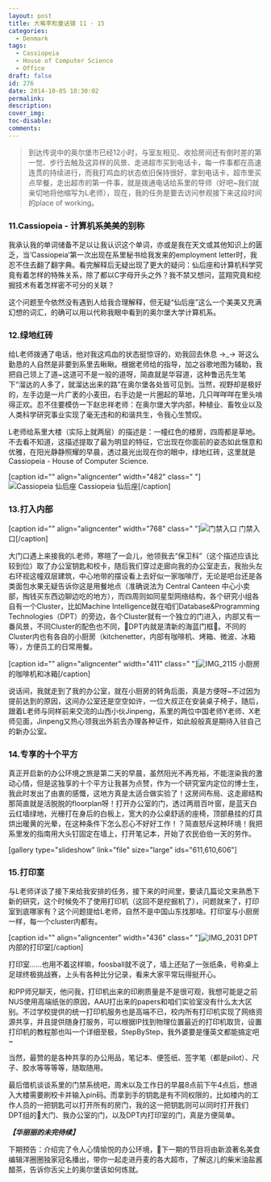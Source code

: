 ```yaml
---
layout: post
title: 大嘴李和童话镇 11 - 15
categories:
  - Denmark
tags:
  - Cassiopeia
  - House of Computer Science
  - Office
draft: false
id: 276
date: 2014-10-05 18:30:02
permalink:
description:
cover_img:
toc-disable:
comments:
---
```


> 到达传说中的奥尔堡市已经12小时，与室友相见、收拾房间还有倒时差的第一觉、步行去触及这异样的风景、走进超市买到电话卡，每一件事都在高速连贯的持续进行，而我打鸡血的状态依旧保持很好，拿到电话卡，超市里买点早餐，走出超市的第一件事，就是拨通电话给系里的导师（好吧~我们就亲切地将他缩写为L老师），现在，我的任务是要去访问参观接下来这段时间的place of working。

### 11.Cassiopeia - 计算机系美美的别称

我承认我的单词储备不足以让我认识这个单词，亦或是我在天文或其他知识上的匮乏，当‘Cassiopeia’第一次出现在系里秘书给我发来的employment letter时，我忍不住去翻了翻字典。看完解释后无疑出现了更大的疑问：仙后座和计算机科学究竟有着怎样的特殊关系，除了都以C字母开头之外？我不禁又想问，蓝翔究竟和挖掘技术有着怎样密不可分的关联？

这个问题至今依然没有遇到人给我合理解释，但无疑“仙后座”这么一个美美又充满幻想的词汇，的确可以用以代称我眼中看到的奥尔堡大学计算机系。

### 12.绿地红砖

给L老师拨通了电话，他对我这鸡血的状态挺惊讶的，劝我回去休息 →_→ 哥这么勤恳的人自然是非要到系里去瞅瞅。根据老师给的指导，加之谷歌地图为辅助，我把自己领上了道~这道可不是一般的道呀，简直就是华容道，这种鲁迅先生笔下“溜达的人多了，就溜达出来的路”在奥尔堡各处皆可见到。当然，视野却是极好的，左手边是一片广袤的小麦田，右手边是一片圈起的草地，几只咩咩咩在里头啃得正欢。忍不住要模仿一下赵忠祥老师：在奥尔堡大学内部，种植业、畜牧业以及人类科学研究事业实现了毫无违和的和谐共生，令我心生赞叹。

L老师给系里大楼（实际上就两层）的描述是：一幢红色的楼房，四周都是草地。不去看不知道，这描述提取了最为明显的特征，它出现在你面前的姿态如此惬意和优雅，在阳光静静照耀的早晨，透过晨光出现在你的眼中，绿地红砖，这里就是Cassiopeia - House of Computer Science.

[caption id="" align="aligncenter" width="482" class=" "]![Cassiopeia 仙后座](http://blog.longaspire.com/wp-content/uploads/2015/12/20140912_90624_IMG_2032.jpg) Cassiopeia 仙后座[/caption]

### 13.打入内部

[caption id="" align="aligncenter" width="768" class=" "]![门禁入口](http://blog.longaspire.com/wp-content/uploads/2015/12/20140928_101759_IMG_2085.jpg) 门禁入口[/caption]

大门口遇上来接我的L老师，寒暄了一会儿，他领我去“保卫科”（这个描述应该比较到位）取了办公室钥匙和校卡，随后我们穿过走廊向我的办公室走去，我抬头左右环视这幢双层建筑，中心地带的摆设看上去好似一家咖啡厅，无论是吧台还是各类面包水果无疑告诉你这是用餐地点（准确说法为 Central Canteen 中心小卖部，掏钱买东西边聊边吃的地方），而四周则如同星型网络结构，各个研究小组各自有一个Cluster，比如Machine Intelligence就在咱们Database&amp;Programming Technologies（DPT）的旁边，各个Cluster就有一个独立的门进入，内部又有一番风景，不同Cluster的配色也不同，DPT内就是清新的海蓝门框。不同的Cluster内也有各自的小厨房（kitchenetter，内部有咖啡机、烤箱、微波、冰箱等），方便员工的日常用餐。

[caption id="" align="aligncenter" width="411" class=" "]![IMG_2115](http://blog.longaspire.com/wp-content/uploads/2015/12/20141005_101613_IMG_2115.jpg) 小厨房的咖啡机和冰箱[/caption]

说话间，我就走到了我的办公室，就在小厨房的转角后面，真是方便呀~不过因为提前达到的原因，这间办公室还是空空如许，一位大叔正在安装桌子椅子，随后，跟着L老师与同样前来交流的山西小伙Jinpeng，系里的两位中国老师Y老师、X老师见面，Jinpeng又热心领我出外前去办理各种证件，如此般般真是期待入驻自己的新办公室。

### 14.专享的十个平方

真正开启新的办公环境之旅是第二天的早晨，虽然阳光不再充裕，不能渲染我的激动心情，但是这独享的十个平方让我甚为点赞，作为一个研究室内定位的博士生，我此时发出了由衷的感慨，这地方真是太适合做实验了！这房间布局、这走廊结构那简直就是活脱脱的floorplan呀！打开办公室的门，透过两扇百叶窗，是蓝天白云红墙绿地，光栅打在身后的白板上，宽大的办公桌舒适的座椅，顶部悬挂的灯具烘出暖黄的光晕，在这种条件下怎么忍心不好好工作！？简直怒斥这种环境！我把系里发的指南用大头钉固定在墙上，打开笔记本，开始了农民伯伯一天的劳作。

[gallery type="slideshow" link="file" size="large" ids="611,610,606"]

### 15.打印室

与L老师详谈了接下来给我安排的任务，接下来的时间里，要读几篇论文来熟悉下新的研究，这个时候免不了使用打印机（这回不是挖掘机了），问题就来了，打印室到底哪家有？这个问题提给L老师，自然不是中国山东找那啥。打印室与小厨房一样，每一个cluster内都有。

[caption id="" align="aligncenter" width="436" class=" "]![IMG_2031](http://blog.longaspire.com/wp-content/uploads/2015/12/20140912_145641_IMG_2031.jpg) DPT内部的打印室[/caption]

打印室……也用不着这样嘛，foosball就不说了，墙上还贴了一张纸条，号称桌上足球终极挑战赛，上头有各种比分记录，看来大家平常玩得挺开心。

和PP师兄聊天，他问我，打印机出来的印刷质量是不是很可观，我想可能是之前NUS使用高端纸张的原因，AAU打出来的papers和咱们实验室没有什么太大区别。不过学校提供的统一打印机服务也是高端不已，校内所有打印机实现了网络资源共享，并且提供随身打服务，可以根据IP找到物理位置最近的打印机取货，设置打印机的教程那也叫一个详细至极，StepByStep，我外婆要是懂英文都能搞定吧~

当然，最赞的是各种共享的办公用品，笔记本、便签纸、签字笔（都是pilot）、尺子、胶水等等等等，随取随用。

最后借机谈谈系里的门禁系统吧，周末以及工作日的早晨8点前下午4点后，想进入大楼需要刷校卡并输入pin码。而拿到手的钥匙是有不同权限的，比如楼内的工作人员的一把钥匙可以打开所有的房门，我的这一把钥匙则可以同时打开我们DPT组的大门、我办公室的门，以及DPT内打印室的门，真是方便简单。

**_【华丽丽的未完待续】_**

下期预告：介绍完了令人心情愉悦的办公环境，下一期的节目将由新浪著名美食编辑洋圈圈独家冠名播出，带你一起走进丹麦的各大超市，了解这儿的柴米油盐酱醋茶，告诉你舌尖上的奥尔堡该如何炼就。